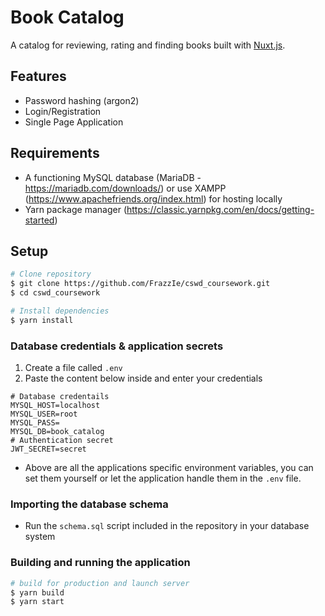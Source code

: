 # Book Catalog

A catalog for reviewing, rating and finding books built with [Nuxt.js](https://nuxtjs.org).

## Features

* Password hashing (argon2)
* Login/Registration
* Single Page Application

## Requirements

* A functioning MySQL database (MariaDB - https://mariadb.com/downloads/) or use XAMPP (https://www.apachefriends.org/index.html) for hosting locally
* Yarn package manager (https://classic.yarnpkg.com/en/docs/getting-started)

## Setup

```bash
# Clone repository
$ git clone https://github.com/FrazzIe/cswd_coursework.git
$ cd cswd_coursework

# Install dependencies
$ yarn install
```

### Database credentials & application secrets

1. Create a file called `.env`
2. Paste the content below inside and enter your credentials

```
# Database credentails
MYSQL_HOST=localhost
MYSQL_USER=root
MYSQL_PASS=
MYSQL_DB=book_catalog
# Authentication secret
JWT_SECRET=secret
```

- Above are all the applications specific environment variables, you can set them yourself or let the application handle them in the `.env` file.

### Importing the database schema

- Run the `schema.sql` script included in the repository in your database system

### Building and running the application

```bash
# build for production and launch server
$ yarn build
$ yarn start
```